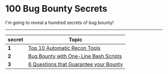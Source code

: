 # 100 Bug Bounty Secrets

I'm going to reveal a hundred secrets of bug bounty!

-------
secret | Topic
------- | ---
**1** | [Top 10 Automatic Recon Tools](secrets/secret01.md)
**2** | [Bug Bounty with One-Line Bash Scripts](secrets/secret02.md)
**3** | [6 Questions that Guarantee your Bounty](secrets/secret03.md)
